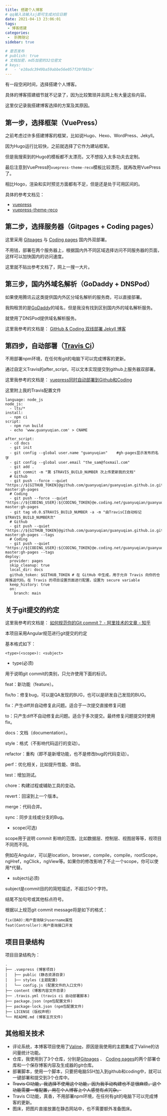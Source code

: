 ```yaml
---
title: 搭建个人博客
# qq输入法输入sj即可生成对应日期
date: 2021-04-13 23:06:01
tags:
 - 博客搭建
categories:
 -  折腾随记
sidebar: true

# 是否发布
# publish: true
# 文档加密，md5加密的32位密文
# keys:
# 	- 'e10adc3949ba59abbe56e057f20f883e'
---
```


有一段空闲时间，选择搭建个人博客。

具体的博客搭建细节就不记录了，因为比较繁琐并且网上有大量这些内容。

这里仅记录我搭建博客选择的方案及其原因。
<!-- more -->
## 第一步，选择框架（VuePress）

之前考虑过许多搭建博客的框架，比如说Hugo、Hexo、WordPress、Jekyll。

因为Hugo运行比较快，之前就选择了它作为建站框架。

但是我搜索到的Hugo的模板都不太漂亮，又不想投入太多功夫去定制。

最后注意到VuePress的`vuepress-theme-reco`模板比较漂亮，就再改用VuePress了。

相比Hogo，渲染和实时预览方面都有不足，但是还是处于可用区间的。

具体的参考文档见：
- [vuepress](https://vuepress.github.io/)
- [vuepress-theme-reco](https://vuepress-theme-reco.recoluan.com/)


## 第二步，选择服务器（Gitpages + Coding pages）

这里采用 [Gitpages](https://pages.github.com/) 与 [Coding pages](https://help.coding.net/docs/devops/cd/static-website.html) 国内外双部署。

不用钱，部署在两个服务器上，根据国内外不同区域选择访问不同服务器的页面，这样可以加快国内的访问速度。

这里就不贴出参考文档了，网上一搜一大片。


## 第三步，国内外域名解析（GoDaddy + DNSPod）

如果使用腾讯云这类提供国内外区分域名解析的服务商，可以直接部署。

我购租赁的是[GoDaddy](https://sg.godaddy.com/)的域名，但是我没有找到区别国内外的域名解析服务。

就使用了DNSPod提供域名解析服务。

这里我参考的文档是： [GitHub & Coding 双线部署 Jekyll 博客](https://blog.cotes.info/posts/dual-deployment-Jekyll-Blog-on-GithubPages-n-CodingPages/)

## 第四步，自动部署（[Travis Ci](https://travis-ci.org/)）

不用部署npm环境，在任何有git的电脑下可以完成博客的更新。

通过自定义Travis的after_script，可以文本实现提交到github上服务器双部署。

这里我参考的文档是： [vuepress同时自动部署到Github和Coding](https://803344.netlify.app/web/vuepress-tong-shi-zi-dong-bu-shu-daogithub-hecoding.html)

这里附上我的Travis配置文件

```
language: node_js
node_js:
  - lts/*
install:
  - npm ci
script:
  - npm run build
  - echo 'www.guanyuqian.com' > CNAME

after_script:
  - cd docs
  - git init
  - git config --global user.name "guanyuqian"    #gh-pages显示发布的名字
  - git config --global user.email "the_sam@foxmail.com"
  - git add .
  - git commit -m "第 $TRAVIS_BUILD_NUMBER 次上传更新我的文档"
  # Github 
  - git push --force --quiet "https://${GITHUB_TOKEN}@github.com/guanyuqian/guanyuqian.github.io.git" master:gh-pages
  # Coding 
  - git push --force --quiet "https://${CODING_USER}:${CODING_TOKEN}@e.coding.net/guanyuqian/guanyuqian.coding.me/guanyuqian.coding.me.git" master:gh-pages
  - git tag v0.0.$TRAVIS_BUILD_NUMBER -a -m "由TravisCI自动标记$TRAVIS_BUILD_NUMBER次"
  # Github
  - git push --quiet "https://${GITHUB_TOKEN}@github.com/guanyuqian/guanyuqian.github.io.git" master:gh-pages --tags
  # Coding
  - git push --quiet "https://${CODING_USER}:${CODING_TOKEN}@e.coding.net/guanyuqian/guanyuqian.coding.me/guanyuqian.coding.me.git" master:gh-pages --tags
deploy:
  provider: pages
  skip_cleanup: true
  local_dir: docs
  github_token: $GITHUB_TOKEN # 在 GitHub 中生成，用于允许 Travis 向你的仓库推送代码。在 Travis 的项目设置页面进行配置，设置为 secure variable
  keep_history: true
  on:
    branch: main
```

## 关于git提交的约定

这里我参考的文档是：  [如何规范你的Git commit？ - 阿里技术的文章 - 知乎](https://zhuanlan.zhihu.com/p/182553920)


本项目采用Angular规范进行git提交的约定

基本格式如下：
```
<type>(<scope>): <subject>
```

 - type(必须)

用于说明git commit的类别，只允许使用下面的标识。

feat：新功能（feature）。

fix/to：修复bug，可以是QA发现的BUG，也可以是研发自己发现的BUG。

fix：产生diff并自动修复此问题。适合于一次提交直接修复问题

to：只产生diff不自动修复此问题。适合于多次提交。最终修复问题提交时使用fix。

docs：文档（documentation）。

style：格式（不影响代码运行的变动）。

refactor：重构（即不是新增功能，也不是修改bug的代码变动）。

perf：优化相关，比如提升性能、体验。

test：增加测试。

chore：构建过程或辅助工具的变动。

revert：回滚到上一个版本。

merge：代码合并。

sync：同步主线或分支的Bug。

 - scope(可选)

scope用于说明 commit 影响的范围，比如数据层、控制层、视图层等等，视项目不同而不同。

例如在Angular，可以是location，browser，compile，compile，rootScope， ngHref，ngClick，ngView等。如果你的修改影响了不止一个scope，你可以使用\*代替。

 - subject(必须)

subject是commit目的的简短描述，不超过50个字符。

结尾不加句号或其他标点符号。


根据以上规范git commit message将是如下的格式：
````
fix(DAO):用户查询缺少username属性 
feat(Controller):用户查询接口开发
````


## 项目目录结构
项目目录结构为：
```
.
├── .vuepress (博客项目)
│   ├── public (静态资源目录)
│   ├── styles (主题配置)
│   └── config.js (配置文件的入口文件)
├── content (博客内容文件目录)
├── .travis.yml (travis ci 自动部署脚本)
├── package.json (npm包配置文件)
├── package-lock.json (npm包配置文件)
├── LICENSE (版权声明)
└── README.md (博客主页文件)
```




## 其他相关技术

- 评论系统，本博客项目使用了[Valine](https://valine.js.org/)，原因是我使用的主题集成了Valine的访问量统计功能。
- 仓库，我使用到了3个仓库，分别是[Gitpages](https://pages.github.com/) 、 [Coding pages](https://help.coding.net/docs/devops/cd/static-website.html)的两个部署仓库和一个保存博客内容及生成器的git仓库。
- 部署脚本，使用一个脚本，只要把电脑SSH加入到github和coding中，就可以一键部署和提交到3个仓库中。
- ~~Travis CI功能，我选择不使用这个功能，因为我手动构建也不是很麻烦，这个功能需要一堆配置，用在个人博客上个人感觉有点冗杂。~~
- Travis CI功能，真香，不用部署npm环境，在任何有git的电脑下可以完成博客的更新。
- 图床，把图片直接放置在静态网站中，也不需要额外准备图床。

